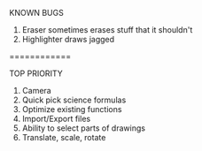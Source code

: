 KNOWN BUGS

1. Eraser sometimes erases stuff that it shouldn't
2. Highlighter draws jagged
 
============

TOP PRIORITY

1. Camera
2. Quick pick science formulas
3. Optimize existing functions
4. Import/Export files
5. Ability to select parts of drawings
6. Translate, scale, rotate
